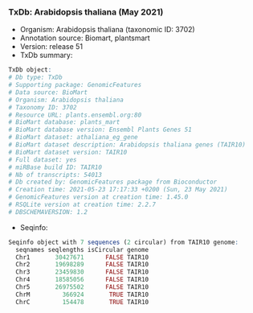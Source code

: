### TxDb: Arabidopsis thaliana (May 2021)

- Organism: Arabidopsis thaliana (taxonomic ID: 3702)
- Annotation source: Biomart, plantsmart
- Version: release 51
- TxDb summary:
```r
TxDb object:
# Db type: TxDb
# Supporting package: GenomicFeatures
# Data source: BioMart
# Organism: Arabidopsis thaliana
# Taxonomy ID: 3702
# Resource URL: plants.ensembl.org:80
# BioMart database: plants_mart
# BioMart database version: Ensembl Plants Genes 51
# BioMart dataset: athaliana_eg_gene
# BioMart dataset description: Arabidopsis thaliana genes (TAIR10)
# BioMart dataset version: TAIR10
# Full dataset: yes
# miRBase build ID: TAIR10
# Nb of transcripts: 54013
# Db created by: GenomicFeatures package from Bioconductor
# Creation time: 2021-05-23 17:17:33 +0200 (Sun, 23 May 2021)
# GenomicFeatures version at creation time: 1.45.0
# RSQLite version at creation time: 2.2.7
# DBSCHEMAVERSION: 1.2
```
- Seqinfo:
```r
Seqinfo object with 7 sequences (2 circular) from TAIR10 genome:
  seqnames seqlengths isCircular genome
  Chr1       30427671      FALSE TAIR10
  Chr2       19698289      FALSE TAIR10
  Chr3       23459830      FALSE TAIR10
  Chr4       18585056      FALSE TAIR10
  Chr5       26975502      FALSE TAIR10
  ChrM         366924       TRUE TAIR10
  ChrC         154478       TRUE TAIR10
```
